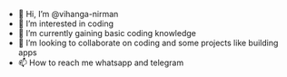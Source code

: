 - 👋 Hi, I’m @vihanga-nirman
- 👀 I’m interested in coding
- 🌱 I’m currently gaining basic coding knowledge 
- 💞️ I’m looking to collaborate on coding and some projects like building apps 
- 📫 How to reach me whatsapp and telegram 

<!---
vihanga-nirman/vihanga-nirman is a ✨ special ✨ repository because its `README.md` (this file) appears on your GitHub profile.
You can click the Preview link to take a look at your changes.
--->
